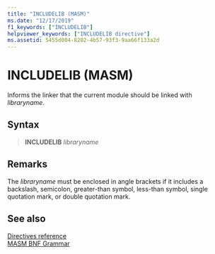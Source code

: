 ```yaml
---
title: "INCLUDELIB (MASM)"
ms.date: "12/17/2019"
f1_keywords: ["INCLUDELIB"]
helpviewer_keywords: ["INCLUDELIB directive"]
ms.assetid: 5455d004-8202-4b57-93f3-9aa66f133a2d
---
```

# INCLUDELIB (MASM)

Informs the linker that the current module should be linked with *libraryname*.

## Syntax

> **INCLUDELIB** *libraryname*

## Remarks

The *libraryname* must be enclosed in angle brackets if it includes a backslash, semicolon, greater-than symbol, less-than symbol, single quotation mark, or double quotation mark.

## See also

[Directives reference](directives-reference.md)\
[MASM BNF Grammar](masm-bnf-grammar.md)
